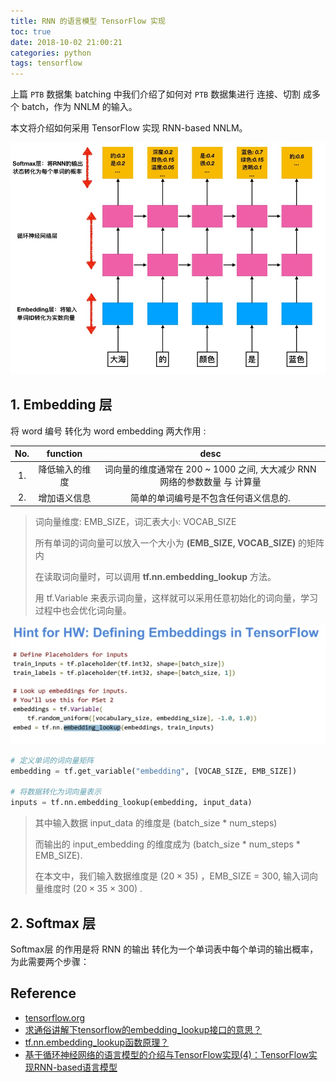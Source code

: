 ```yaml
---
title: RNN 的语言模型 TensorFlow 实现
toc: true
date: 2018-10-02 21:00:21
categories: python
tags: tensorflow
---
```


<script type="text/x-mathjax-config">
  MathJax.Hub.Config({
    extensions: ["tex2jax.js"],
    jax: ["input/TeX"],
    tex2jax: {
      inlineMath: [ ['$','$'], ['\\(','\\)'] ],
      displayMath: [ ['$$','$$']],
      processEscapes: true
    }
  });
</script>
<script type="text/javascript" src="https://cdn.mathjax.org/mathjax/latest/MathJax.js?config=TeX-AMS_HTML,http://myserver.com/MathJax/config/local/local.js">
</script>

上篇 `PTB` 数据集 batching 中我们介绍了如何对 `PTB` 数据集进行 连接、切割 成多个 batch，作为 NNLM 的输入。

本文将介绍如何采用 TensorFlow 实现 RNN-based NNLM。 

<!-- more -->

<img src="/images/tensorflow/tf-nlp-9.2.3_1.jpg" width="700" />

## 1. Embedding 层

将 word 编号 转化为 word embedding 两大作用 :

No. | function | desc
:-------:|:-------:|:-------:
1. | 降低输入的维度 | 词向量的维度通常在 200 ~ 1000 之间, 大大减少 RNN 网络的参数数量 与 计算量
2. | 增加语义信息 | 简单的单词编号是不包含任何语义信息的.

> 词向量维度: EMB_SIZE，词汇表大小: VOCAB_SIZE
>
> 所有单词的词向量可以放入一个大小为 **(EMB_SIZE, VOCAB_SIZE)** 的矩阵内
>
> 在读取词向量时，可以调用 **tf.nn.embedding_lookup** 方法。
>
> 用 tf.Variable 来表示词向量，这样就可以采用任意初始化的词向量，学习过程中也会优化词向量。

<img src="/images/tensorflow/tf-nlp-9.2.3_2.jpg" width="700" />

```python
# 定义单词的词向量矩阵
embedding = tf.get_variable("embedding", [VOCAB_SIZE, EMB_SIZE])

# 将数据转化为词向量表示
inputs = tf.nn.embedding_lookup(embedding, input_data)
```

> 其中输入数据 input_data 的维度是 (batch_size \* num_steps)
> 
> 而输出的 input_embedding 的维度成为 (batch_size \* num_steps \* EMB_SIZE). 
>
> 在本文中，我们输入数据维度是 ($20 \times 35$) ，EMB_SIZE = 300, 输入词向量维度时 ($20 \times 35 \times 300$) .

## 2. Softmax 层

Softmax层 的作用是将 RNN 的输出 转化为一个单词表中每个单词的输出概率，为此需要两个步骤：

## Reference

- [tensorflow.org][1]
- [求通俗讲解下tensorflow的embedding_lookup接口的意思？][3]
- [tf.nn.embedding_lookup函数原理？][4]
- [基于循环神经网络的语言模型的介绍与TensorFlow实现(4)：TensorFlow实现RNN-based语言模型][2]

[1]: https://www.tensorflow.org/
[2]: https://zhuanlan.zhihu.com/p/37886740
[3]: https://www.zhihu.com/question/48107602/answer/159801895
[4]: https://www.zhihu.com/question/52250059/answer/146260654

